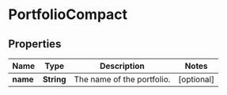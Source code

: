 # PortfolioCompact

## Properties
Name | Type | Description | Notes
------------ | ------------- | ------------- | -------------
**name** | **String** | The name of the portfolio. |  [optional]

